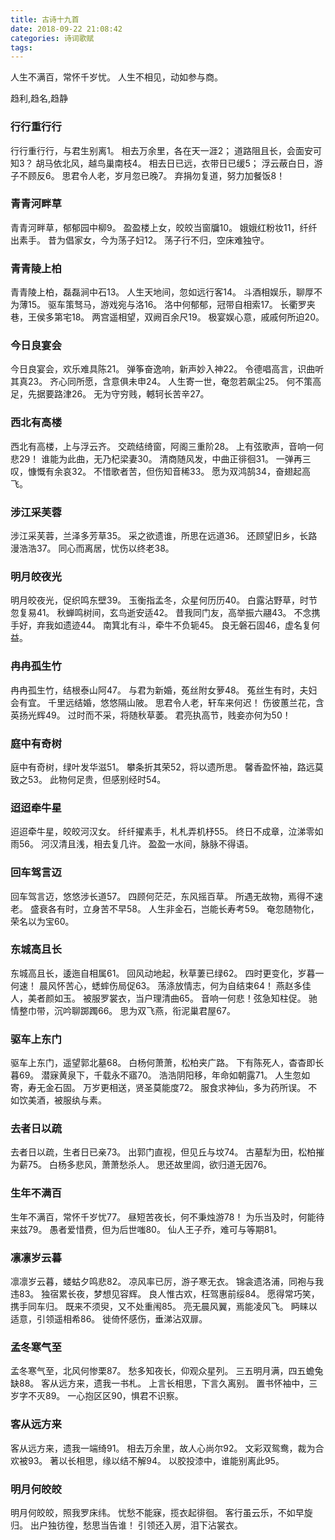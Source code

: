 ```yaml
---
title: 古诗十九首
date: 2018-09-22 21:08:42
categories: 诗词歌赋
tags:
---
```


人生不满百，常怀千岁忧。
人生不相见，动如参与商。

趋利,趋名,趋静

### 行行重行行
行行重行行，与君生别离1。
相去万余里，各在天一涯2；
道路阻且长，会面安可知3？
胡马依北风，越鸟巢南枝4。
相去日已远，衣带日已缓5；
浮云蔽白日，游子不顾反6。
思君令人老，岁月忽已晚7。
弃捐勿复道，努力加餐饭8！
### 青青河畔草
青青河畔草，郁郁园中柳9。
盈盈楼上女，皎皎当窗牖10。
娥娥红粉妆11，纤纤出素手。
昔为倡家女，今为荡子妇12。
荡子行不归，空床难独守。
### 青青陵上柏
青青陵上柏，磊磊涧中石13。
人生天地间，忽如远行客14。
斗酒相娱乐，聊厚不为薄15。
驱车策驽马，游戏宛与洛16。
洛中何郁郁，冠带自相索17。
长衢罗夹巷，王侯多第宅18。
两宫遥相望，双阙百余尺19。
极宴娱心意，戚戚何所迫20。
### 今日良宴会
今日良宴会，欢乐难具陈21。
弹筝奋逸响，新声妙入神22。
令德唱高言，识曲听其真23。
齐心同所愿，含意俱未申24。
人生寄一世，奄忽若飙尘25。
何不策高足，先据要路津26。
无为守穷贱，轗轲长苦辛27。
### 西北有高楼
西北有高楼，上与浮云齐。
交疏结绮窗，阿阁三重阶28。
上有弦歌声，音响一何悲29！
谁能为此曲，无乃杞梁妻30。
清商随风发，中曲正徘徊31。
一弹再三叹，慷慨有余哀32。
不惜歌者苦，但伤知音稀33。
愿为双鸿鹄34，奋翅起高飞。
### 涉江采芙蓉
涉江采芙蓉，兰泽多芳草35。
采之欲遗谁，所思在远道36。
还顾望旧乡，长路漫浩浩37。
同心而离居，忧伤以终老38。
### 明月皎夜光
明月皎夜光，促织鸣东壁39。
玉衡指孟冬，众星何历历40。
白露沾野草，时节忽复易41。
秋蝉鸣树间，玄鸟逝安适42。
昔我同门友，高举振六翮43。
不念携手好，弃我如遗迹44。
南箕北有斗，牵牛不负轭45。
良无磐石固46，虚名复何益。
### 冉冉孤生竹
冉冉孤生竹，结根泰山阿47。
与君为新婚，菟丝附女萝48。
菟丝生有时，夫妇会有宜。
千里远结婚，悠悠隔山陂。
思君令人老，轩车来何迟！
伤彼蕙兰花，含英扬光辉49。
过时而不采，将随秋草萎。
君亮执高节，贱妾亦何为50！
### 庭中有奇树
庭中有奇树，绿叶发华滋51。
攀条折其荣52，将以遗所思。
馨香盈怀袖，路远莫致之53。
此物何足贵，但感别经时54。
### 迢迢牵牛星
迢迢牵牛星，皎皎河汉女。
纤纤擢素手，札札弄机杼55。
终日不成章，泣涕零如雨56。
河汉清且浅，相去复几许。
盈盈一水间，脉脉不得语。
### 回车驾言迈
回车驾言迈，悠悠涉长道57。
四顾何茫茫，东风摇百草。
所遇无故物，焉得不速老。
盛衰各有时，立身苦不早58。
人生非金石，岂能长寿考59。
奄忽随物化，荣名以为宝60。
### 东城高且长
东城高且长，逶迤自相属61。
回风动地起，秋草萋已绿62。
四时更变化，岁暮一何速！
晨风怀苦心，蟋蟀伤局促63。
荡涤放情志，何为自结束64！
燕赵多佳人，美者颜如玉。
被服罗裳衣，当户理清曲65。
音响一何悲！弦急知柱促。
驰情整巾带，沉吟聊踯躅66。
思为双飞燕，衔泥巢君屋67。
### 驱车上东门
驱车上东门，遥望郭北墓68。
白杨何萧萧，松柏夹广路。
下有陈死人，杳杳即长暮69。
潜寐黄泉下，千载永不寤70。
浩浩阴阳移，年命如朝露71。
人生忽如寄，寿无金石固。
万岁更相送，贤圣莫能度72。
服食求神仙，多为药所误。
不如饮美酒，被服纨与素。
### 去者日以疏
去者日以疏，生者日已亲73。
出郭门直视，但见丘与坟74。
古墓犁为田，松柏摧为薪75。
白杨多悲风，萧萧愁杀人。
思还故里闾，欲归道无因76。
### 生年不满百
生年不满百，常怀千岁忧77。
昼短苦夜长，何不秉烛游78！
为乐当及时，何能待来兹79。
愚者爱惜费，但为后世嗤80。
仙人王子乔，难可与等期81。
### 凛凛岁云暮
凛凛岁云暮，蝼蛄夕鸣悲82。
凉风率已厉，游子寒无衣。
锦衾遗洛浦，同袍与我违83。
独宿累长夜，梦想见容辉。
良人惟古欢，枉驾惠前绥84。
愿得常巧笑，携手同车归。
既来不须臾，又不处重闱85。
亮无晨风翼，焉能凌风飞。
眄睐以适意，引领遥相希86。
徙倚怀感伤，垂涕沾双扉。
### 孟冬寒气至
孟冬寒气至，北风何惨栗87。
愁多知夜长，仰观众星列。
三五明月满，四五蟾兔缺88。
客从远方来，遗我一书札。
上言长相思，下言久离别。
置书怀袖中，三岁字不灭89。
一心抱区区90，惧君不识察。
### 客从远方来
客从远方来，遗我一端绮91。
相去万余里，故人心尚尔92。
文彩双鸳鸯，裁为合欢被93。
著以长相思，缘以结不解94。
以胶投漆中，谁能别离此95。
### 明月何皎皎
明月何皎皎，照我罗床纬。
忧愁不能寐，揽衣起徘徊。
客行虽云乐，不如早旋归。
出户独彷徨，愁思当告谁！
引领还入房，泪下沾裳衣。
